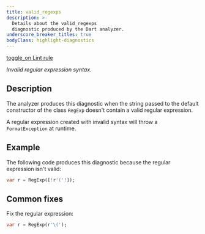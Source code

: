 ```yaml
---
title: valid_regexps
description: >-
  Details about the valid_regexps
  diagnostic produced by the Dart analyzer.
underscore_breaker_titles: true
bodyClass: highlight-diagnostics
---
```


<div class="tags">
  <a class="tag-label"
      href="/tools/linter-rules/valid_regexps"
      title="Learn about the lint rule that enables this diagnostic."
      aria-label="Learn about the lint rule that enables this diagnostic."
      target="_blank">
    <span class="material-symbols" aria-hidden="true">toggle_on</span>
    <span>Lint rule</span>
  </a>
</div>

_Invalid regular expression syntax._

## Description

The analyzer produces this diagnostic when the string passed to the
default constructor of the class `RegExp` doesn't contain a valid regular
expression.

A regular expression created with invalid syntax will throw a
`FormatException` at runtime.

## Example

The following code produces this diagnostic because the regular expression
isn't valid:

```dart
var r = RegExp([!r'('!]);
```

## Common fixes

Fix the regular expression:

```dart
var r = RegExp(r'\(');
```
